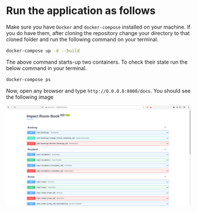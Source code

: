 # Run the application as follows

Make sure you have `Docker` and `docker-compose` installed on your machine. If you do have them, after cloning the
repository change your directory to that cloned folder and run the following command on
your terminal.
```bash
docker-compose up -d --build
```
The above command starts-up two containers. To check their state run the below command in your terminal.
```bash
docker-compose ps
```
Now, open any browser and type `http://0.0.0.0:8000/docs`. You should see the following image


![API docs](./img/docs.png)


